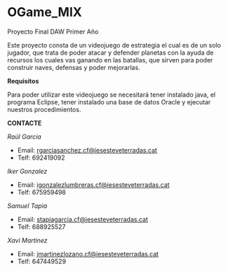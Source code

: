 # OGame_MIX
Proyecto Final DAW Primer Año

Este proyecto consta de un videojuego de estrategia el cual es de un solo jugador, que trata de poder atacar y defender planetas con la ayuda de recursos los cuales vas ganando en las batallas, que sirven para poder construir naves, defensas y poder mejorarlas.

**Requisitos**

Para poder utilizar este videojuego se necesitará tener instalado java, el programa Eclipse, tener instalado una base de datos Oracle y ejecutar nuestros procedimientos.

**CONTACTE**

*Raúl García*
- Email: rgarciasanchez.cf@iesesteveterradas.cat
- Telf: 692419092

*Iker Gonzalez*
- Email: igonzalezlumbreras.cf@iesesteveterradas.cat
- Telf: 675959498

*Samuel Tapia*
- Email: stapiagarcia.cf@iesesteveterradas.cat
- Telf: 688925527

*Xavi Martinez*
- Email: jmartinezlozano.cf@iesesteveterradas.cat
- Telf: 647449529

